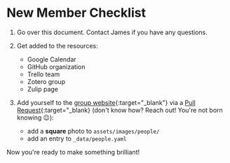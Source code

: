# New Member Checklist

1. Go over this document. Contact James if you have any questions.
1. Get added to the resources:

    * Google Calendar
    * GitHub organization
    * Trello team
    * Zotero group
    * Zulip page

1. Add yourself to the [group website](https://github.com/dossgollin-lab/dossgollin-lab.github.io){:target="_blank"} via a [Pull Request](https://docs.github.com/en/github/collaborating-with-issues-and-pull-requests/about-pull-requests){:target="_blank} (don't know how? Reach out! You're not born knowing 😉):

    * add a **square** photo to `assets/images/people/`
    * add an entry to `_data/people.yaml`

Now you're ready to make something brilliant!
